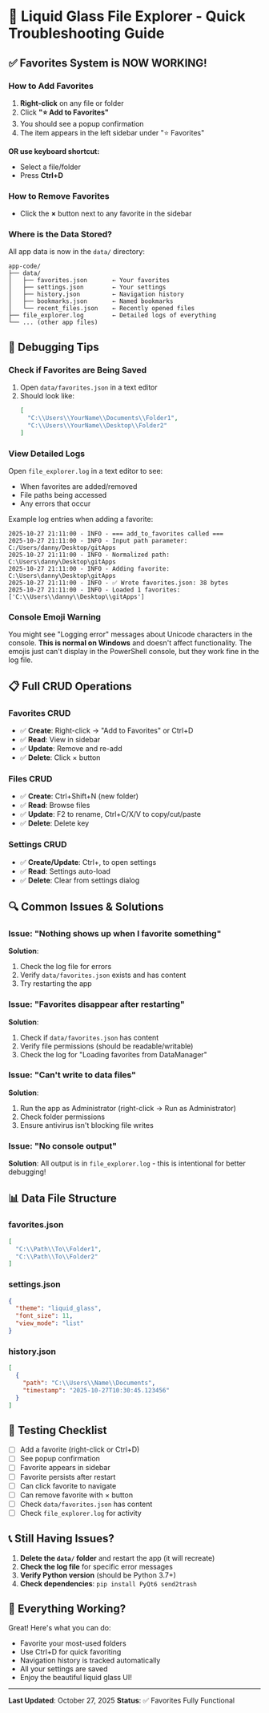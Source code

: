 # 🔧 Liquid Glass File Explorer - Quick Troubleshooting Guide

## ✅ Favorites System is NOW WORKING!

### How to Add Favorites
1. **Right-click** on any file or folder
2. Click **"⭐ Add to Favorites"**
3. You should see a popup confirmation
4. The item appears in the left sidebar under "⭐ Favorites"

**OR use keyboard shortcut:**
- Select a file/folder
- Press **Ctrl+D**

### How to Remove Favorites
- Click the **×** button next to any favorite in the sidebar

### Where is the Data Stored?
All app data is now in the `data/` directory:

```
app-code/
├── data/
│   ├── favorites.json       ← Your favorites
│   ├── settings.json        ← Your settings
│   ├── history.json         ← Navigation history
│   ├── bookmarks.json       ← Named bookmarks
│   └── recent_files.json    ← Recently opened files
├── file_explorer.log        ← Detailed logs of everything
└── ... (other app files)
```

## 🐛 Debugging Tips

### Check if Favorites are Being Saved
1. Open `data/favorites.json` in a text editor
2. Should look like:
   ```json
   [
     "C:\\Users\\YourName\\Documents\\Folder1",
     "C:\\Users\\YourName\\Desktop\\Folder2"
   ]
   ```

### View Detailed Logs
Open `file_explorer.log` in a text editor to see:
- When favorites are added/removed
- File paths being accessed
- Any errors that occur

Example log entries when adding a favorite:
```
2025-10-27 21:11:00 - INFO - === add_to_favorites called ===
2025-10-27 21:11:00 - INFO - Input path parameter: C:/Users/danny/Desktop/gitApps
2025-10-27 21:11:00 - INFO - Normalized path: C:\Users\danny\Desktop\gitApps
2025-10-27 21:11:00 - INFO - Adding favorite: C:\Users\danny\Desktop\gitApps
2025-10-27 21:11:00 - INFO - ✅ Wrote favorites.json: 38 bytes
2025-10-27 21:11:00 - INFO - Loaded 1 favorites: ['C:\\Users\\danny\\Desktop\\gitApps']
```

### Console Emoji Warning
You might see "Logging error" messages about Unicode characters in the console. **This is normal on Windows** and doesn't affect functionality. The emojis just can't display in the PowerShell console, but they work fine in the log file.

## 📋 Full CRUD Operations

### Favorites CRUD
- ✅ **Create**: Right-click → "Add to Favorites" or Ctrl+D
- ✅ **Read**: View in sidebar
- ✅ **Update**: Remove and re-add
- ✅ **Delete**: Click × button

### Files CRUD
- ✅ **Create**: Ctrl+Shift+N (new folder)
- ✅ **Read**: Browse files
- ✅ **Update**: F2 to rename, Ctrl+C/X/V to copy/cut/paste
- ✅ **Delete**: Delete key

### Settings CRUD
- ✅ **Create/Update**: Ctrl+, to open settings
- ✅ **Read**: Settings auto-load
- ✅ **Delete**: Clear from settings dialog

## 🔍 Common Issues & Solutions

### Issue: "Nothing shows up when I favorite something"
**Solution**: 
1. Check the log file for errors
2. Verify `data/favorites.json` exists and has content
3. Try restarting the app

### Issue: "Favorites disappear after restarting"
**Solution**:
1. Check if `data/favorites.json` has content
2. Verify file permissions (should be readable/writable)
3. Check the log for "Loading favorites from DataManager"

### Issue: "Can't write to data files"
**Solution**:
1. Run the app as Administrator (right-click → Run as Administrator)
2. Check folder permissions
3. Ensure antivirus isn't blocking file writes

### Issue: "No console output"
**Solution**:
All output is in `file_explorer.log` - this is intentional for better debugging!

## 📊 Data File Structure

### favorites.json
```json
[
  "C:\\Path\\To\\Folder1",
  "C:\\Path\\To\\Folder2"
]
```

### settings.json
```json
{
  "theme": "liquid_glass",
  "font_size": 11,
  "view_mode": "list"
}
```

### history.json
```json
[
  {
    "path": "C:\\Users\\Name\\Documents",
    "timestamp": "2025-10-27T10:30:45.123456"
  }
]
```

## 🎯 Testing Checklist

- [ ] Add a favorite (right-click or Ctrl+D)
- [ ] See popup confirmation
- [ ] Favorite appears in sidebar
- [ ] Favorite persists after restart
- [ ] Can click favorite to navigate
- [ ] Can remove favorite with × button
- [ ] Check `data/favorites.json` has content
- [ ] Check `file_explorer.log` for activity

## 📞 Still Having Issues?

1. **Delete the `data/` folder** and restart the app (it will recreate)
2. **Check the log file** for specific error messages
3. **Verify Python version** (should be Python 3.7+)
4. **Check dependencies**: `pip install PyQt6 send2trash`

## 🎉 Everything Working?

Great! Here's what you can do:
- Favorite your most-used folders
- Use Ctrl+D for quick favoriting
- Navigation history is tracked automatically
- All your settings are saved
- Enjoy the beautiful liquid glass UI!

---

**Last Updated**: October 27, 2025
**Status**: ✅ Favorites Fully Functional
